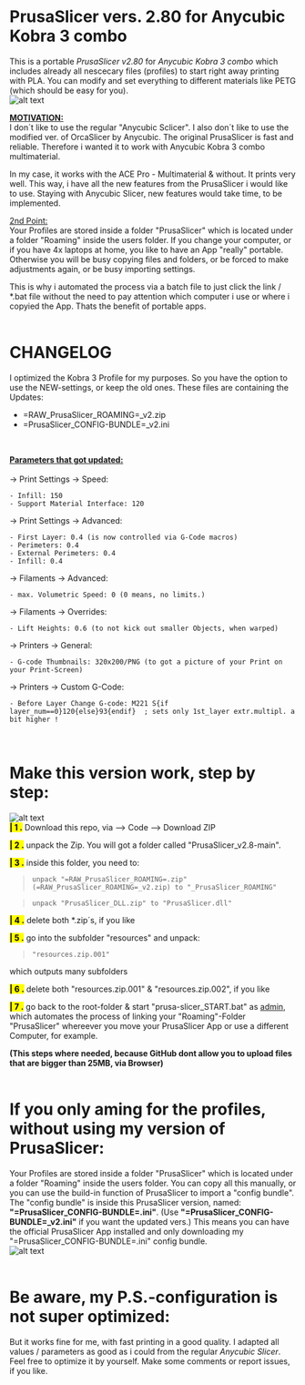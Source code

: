<!-- 
COMMENTS:
This content will not appear in the rendered Markdown 
<br>
# ${This\ is\ a\ {\color{red}Big}}\ Title$
<br>
$${\color{red}This \space is \space red}$$
$${\color{blue}This \space is \space blue}$$
$${\color{green}This \space is \space green}$$
<br>
${\color{green}This \space is \space green}$  <-- left aligned
$${\color{green}This \space is \space green}$$  <-- middle aligned
<br>
### Using Diff Syntax Highlighting
```diff
- This text will be red
+ This text will be green
! This text will be orange
# This text will be gray
@@ This text will be purple @@
```
<br>
> ``` This text will be green```
<br>
<mark>**| 4 .**</mark> delete both *.zip´s, if you like
<br>
<span style="color:red">text in red</span>
<br>
![](message=gdgdg&color=green)
<br>
$\color{lightblue}{\textrm{this is a example text by me}}$  
$\color{lightblue}{\textrm{"=RAW_PrusaSlicer_ROAMING=.zip"}}$   <-- "_" does not work here
<br>
> $\color{red}{\textrm{This text will be gdsfgd gdgdfg}}$
-->

PrusaSlicer vers. 2.80 for Anycubic Kobra 3 combo
=================================================
This is a portable *PrusaSlicer v2.80* for *Anycubic Kobra 3 combo* which includes 
already all nescecary files (profiles) to start right away printing with PLA.
You can modify and set everything to different materials like PETG (which should be easy for you).
<br>
![alt text](https://github.com/weekendkoder/PrusaSlicer_v2.8/blob/media_files/PrusaSlicer.png)

<ins>**MOTIVATION:**</ins>
<br>
I don´t like to use the regular "Anycubic Sclicer". I also don´t like to use the modified ver. of OrcaSlicer by Anycubic.
The original PrusaSlicer is fast and reliable. Therefore i wanted it to work with Anycubic Kobra 3 combo multimaterial.
<br>

In my case, it works with the ACE Pro - Multimaterial & without. It prints very well. This way, i have all the new features from
the PrusaSlicer i would like to use. Staying with Anycubic Slicer, new features would take time, to be implemented.
<br>

<ins>2nd Point:</ins>
<br>
Your Profiles are stored inside a folder "PrusaSlicer" which is located under a folder "Roaming" inside the users folder.
If you change your computer, or if you have 4x laptops at home, you like to have an App "really" portable. Otherwise you will be busy 
copying files and folders, or be forced to make adjustments again, or be busy importing settings.
<br>

This is why i automated the process via a batch file to just click the link / *.bat file without the need to pay attention
which computer i use or where i copyied the App. Thats the benefit of portable apps.
<br>
<br>


CHANGELOG
==========
I optimized the Kobra 3 Profile for my purposes. So you have the option to use the NEW-settings, or keep the old ones.
These files are containing the Updates:
- =RAW_PrusaSlicer_ROAMING=_v2.zip
- =PrusaSlicer_CONFIG-BUNDLE=_v2.ini
<br>

<ins>**Parameters that got updated:**</ins>
<br>
<br>
-> Print Settings -> Speed: 

    - Infill: 150
    - Support Material Interface: 120
-> Print Settings -> Advanced: 

    - First Layer: 0.4 (is now controlled via G-Code macros)
    - Perimeters: 0.4
    - External Perimeters: 0.4
    - Infill: 0.4
-> Filaments -> Advanced: 

    - max. Volumetric Speed: 0 (0 means, no limits.)
-> Filaments -> Overrides: 

    - Lift Heights: 0.6 (to not kick out smaller Objects, when warped) 
-> Printers -> General: 

    - G-code Thumbnails: 320x200/PNG (to got a picture of your Print on your Print-Screen)
-> Printers -> Custom G-Code: 

    - Before Layer Change G-code: M221 S{if layer_num==0}120{else}93{endif}  ; sets only 1st_layer extr.multipl. a bit higher !
<br>

Make this version work, step by step:
=====================================
![alt text](https://github.com/weekendkoder/PrusaSlicer_v2.8/blob/media_files/Folder_structure.png)
<br>
<mark>**| 1 .**</mark> Download this repo, via --> Code --> Download ZIP

<mark>**| 2 .**</mark> unpack the Zip. You will got a folder called "PrusaSlicer_v2.8-main".

<mark>**| 3 .**</mark> inside this folder, you need to:

   > ```unpack "=RAW_PrusaSlicer_ROAMING=.zip" (=RAW_PrusaSlicer_ROAMING=_v2.zip) to "_PrusaSlicer_ROAMING"```

   > ```unpack "PrusaSlicer_DLL.zip" to "PrusaSlicer.dll"```

<mark>**| 4 .**</mark> delete both *.zip´s, if you like

<mark>**| 5 .**</mark> go into the subfolder "resources" and unpack:

   > ```"resources.zip.001"```

   which outputs many subfolders

<mark>**| 6 .**</mark> delete both "resources.zip.001" & "resources.zip.002", if you like

<mark>**| 7 .**</mark> go back to the root-folder & start "prusa-slicer_START.bat" as <ins>admin</ins>, 
    which automates the process of linking your "Roaming"-Folder "PrusaSlicer" 
    whereever you move your PrusaSlicer App or use a different Computer, for 
    example.

**(This steps where needed, because GitHub dont allow you to upload files that are bigger than 25MB, via Browser)**
<br>
<br>

If you only aming for the profiles, without using my version of PrusaSlicer:
============================================================================
Your Profiles are stored inside a folder "PrusaSlicer" which is located under a folder "Roaming" inside the users folder.
You can copy all this manually, or you can use the build-in function of PrusaSlicer to import a "config bundle". The "config bundle"
is inside this PrusaSlicer version, named: **"=PrusaSlicer_CONFIG-BUNDLE=.ini"**. (Use **"=PrusaSlicer_CONFIG-BUNDLE=_v2.ini"** if you want the updated vers.) This means you can have the official PrusaSlicer App
installed and only downloading my "=PrusaSlicer_CONFIG-BUNDLE=.ini" config bundle.
<br>
![alt text](https://github.com/weekendkoder/PrusaSlicer_v2.8/blob/media_files/Config_Bundle.png)
<br>
<br>

Be aware, my P.S.-configuration is not super optimized:
=======================================================
But it works fine for me, with fast printing in a good quality. I adapted all values / parameters as good as i could from the regular *Anycubic Slicer*. Feel free to optimize it by yourself.
Make some comments or report issues, if you like.


